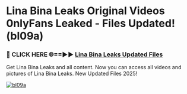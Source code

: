 # Lina Bina Leaks Original Videos 0nlyFans Leaked - Files Updated! (bl09a)

<h3>🔴 CLICK HERE 🌐==►► <a href="https://hetstrat.blog/NMqPAm" rel="nofollow">Lina Bina Leaks Updated Files</a></h3>

Get Lina Bina Leaks and all content. Now you can access all videos and pictures of Lina Bina Leaks. New Updated Files 2025!

[![bl09a](https://i.imgur.com/K7sEzmb.gif)](https://hetstrat.blog/NMqPAm)

